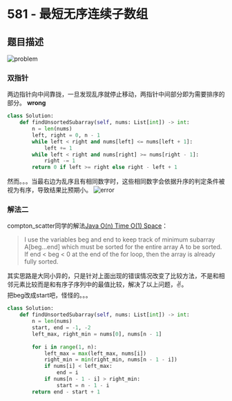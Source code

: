 # 581 - 最短无序连续子数组

## 题目描述
![problem](images/581.png)

### 双指针
两边指针向中间靠拢，一旦发现乱序就停止移动，两指针中间部分即为需要排序的部分。 **wrong**
```python
class Solution:
    def findUnsortedSubarray(self, nums: List[int]) -> int:
        n = len(nums)
        left, right = 0, n - 1
        while left < right and nums[left] <= nums[left + 1]:
            left += 1
        while left < right and nums[right] >= nums[right - 1]:
            right -= 1
        return 0 if left >= right else right - left + 1
```
然而。。。当最右边为乱序且有相同数字时，这些相同数字会依据升序的判定条件被视为有序，导致结果比预期小。
![error](images/error.png)


### 解法二
compton_scatter同学的解法[Java O(n) Time O(1) Space](https://leetcode.com/problems/shortest-unsorted-continuous-subarray/discuss/103057/Java-O(n)-Time-O(1)-Space)： 
>I use the variables beg and end to keep track of minimum subarray A[beg...end] which must be sorted for the entire array A to be sorted. If end < beg < 0 at the end of the for loop, then the array is already fully sorted.

其实思路是大同小异的，只是针对上面出现的错误情况改变了比较方法，不是和相邻元素比较而是和有序子序列中的最值比较，解决了以上问题，✌。  
把beg改成start吧，怪怪的。。。

```python
class Solution:
    def findUnsortedSubarray(self, nums: List[int]) -> int:
        n = len(nums)
        start, end = -1, -2
        left_max, right_min = nums[0], nums[n - 1]
        
        for i in range(1, n):
            left_max = max(left_max, nums[i])
            right_min = min(right_min, nums[n - 1 - i])
            if nums[i] < left_max:
                end = i
            if nums[n - 1 - i] > right_min:
                start = n - 1 - i
        return end - start + 1
```